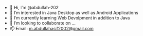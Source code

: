 - 👋 Hi, I’m @abdullah-202
- 👀 I’m interested in Java Desktop as well as Android Applications
- 🌱 I’m currently learning Web Devolpment in addition to Java
- 💞️ I’m looking to collaborate on ...
- 📫 Email: m.abdullahasif2002@gmail.com

<!---
abdullah-202/abdullah-202 is a ✨ special ✨ repository because its `README.md` (this file) appears on your GitHub profile.
You can click the Preview link to take a look at your changes.
--->
